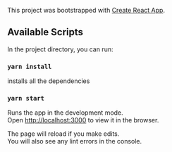 This project was bootstrapped with [Create React App](https://github.com/facebook/create-react-app).

## Available Scripts

In the project directory, you can run:

### `yarn install`

installs all the dependencies


### `yarn start`

Runs the app in the development mode.<br />
Open [http://localhost:3000](http://localhost:3000) to view it in the browser.

The page will reload if you make edits.<br />
You will also see any lint errors in the console.



